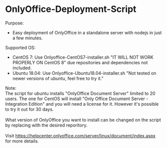 # OnlyOffice-Deployment-Script
Purpose:
- Easy deployment of OnlyOffice in a standalone server with nodejs in just a few minutes.

Supported OS:
- CentOS 7: Use Onlyoffice-CentOS7-installer.sh "IT WILL NOT WORK PROPERLY ON CentOS 8" due repositories and dependencies not included.
- Ubuntu 18.04: Use Onlyoffice-Ubuntu18.04-installer.sh "Not tested on newer versions of ubuntu, feel free to try it."

Note:<br/>
The script for ubuntu installs "OnlyOffice Document Server" limited to 20 users. 
The one for CentOS will install "Only Office Document Server - Integration Edition" and you will need a license for it. 
However it's possible to try it out for 30 days.
<br/><br/>
What version of OnlyOffice you want to install can be changed on the script by replacing with the desired reporitory.
<br/><br/>
Visit https://helpcenter.onlyoffice.com/server/linux/document/index.aspx for more details.
